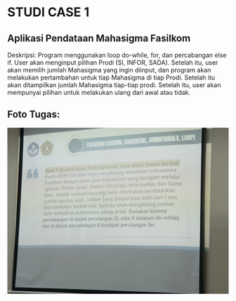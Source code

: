 # STUDI CASE 1
## Aplikasi Pendataan Mahasigma Fasilkom
Deskripsi: Program menggunakan loop do-while, for, dan percabangan else if. User akan menginput pilihan Prodi (SI, INFOR, SADA). Setelah itu, user akan memilih jumlah Mahasigma yang ingin diinput, dan program akan melakukan pertambahan untuk tiap Mahasigma di tiap Prodi. Setelah itu akan ditampilkan jumlah Mahasigma tiap-tiap prodi. Setelah itu, user akan mempunyai pilihan untuk melakukan ulang dari awal atau tidak.

## Foto Tugas:
![tugas studi kasus 1](StudiCase1.png)